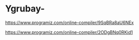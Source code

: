 # Ygrubay-
https://www.programiz.com/online-compiler/9SqBRa8aU6NEx


https://www.programiz.com/online-compiler/2ODgBNq0RKid1
